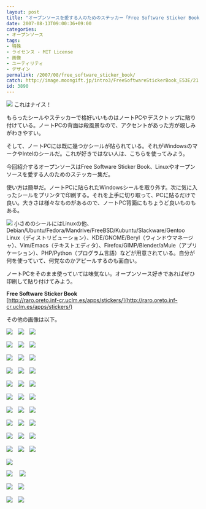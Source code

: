 ```yaml
---
layout: post
title: "オープンソースを愛する人のためのステッカー「Free Software Sticker Book」"
date: 2007-08-13T09:00:36+09:00
categories:
- オープンソース
tags: 
- 特殊
- ライセンス - MIT License
- 画像
- ユーティリティ
- デザイン
permalink: /2007/08/free_software_sticker_book/
catch: http://image.moongift.jp/intro3/FreeSoftwareStickerBook_E53E/21.png
id: 3890
---
```

[![](http://image.moongift.jp/intro3/FreeSoftwareStickerBook_E53E/52_thumb.png)](http://image.moongift.jp/intro3/FreeSoftwareStickerBook_E53E/522.png) これはナイス！   
  
もらったシールやステッカーで格好いいものはノートPCやデスクトップに貼り付けている。ノートPCの背面は殺風景なので、アクセントがあった方が親しみがわきやすい。   
  
そして、ノートPCには既に幾つかシールが貼られている。それがWindowsのマークやIntelのシールだ。これが好きではない人は、こちらを使ってみよう。   
  
今回紹介するオープンソースはFree Software Sticker Book、Linuxやオープンソースを愛する人のためのステッカー集だ。   
  
<!--more-->  
  
使い方は簡単だ。ノートPCに貼られたWindowsシールを取り外す。次に気に入ったシールをプリンタで印刷する。それを上手に切り取って、PCに貼るだけで良い。大きさは様々なものがあるので、ノートPC背面にもちょうど良いものもある。   
  
[![](http://image.moongift.jp/intro3/FreeSoftwareStickerBook_E53E/46_thumb.png)](http://image.moongift.jp/intro3/FreeSoftwareStickerBook_E53E/462.png) 小さめのシールにはLinuxの他、Debian/Ubuntu/Fedora/Mandrive/FreeBSD/Kubuntu/Slackware/Gentoo Linux（ディストリビューション）、KDE/GNOME/Beryl（ウィンドウマネージャ）、Vim/Emacs（テキストエディタ）、Firefox/GIMP/Blender/aMule（アプリケーション）、PHP/Python（プログラム言語）などが用意されている。自分が何を使っていて、何党なのかアピールするのも面白い。   
  
ノートPCをそのまま使っていては味気ない。オープンソース好きであればぜひ印刷して貼り付けてみよう。   
  
**Free Software Sticker Book**  
[http://raro.oreto.inf-cr.uclm.es/apps/stickers/](http://raro.oreto.inf-cr.uclm.es/apps/stickers/)  
  
その他の画像は以下。   
  
[![](http://image.moongift.jp/intro3/FreeSoftwareStickerBook_E53E/47.png)](http://image.moongift.jp/intro3/FreeSoftwareStickerBook_E53E/471.png)　[![](http://image.moongift.jp/intro3/FreeSoftwareStickerBook_E53E/51.png)](http://image.moongift.jp/intro3/FreeSoftwareStickerBook_E53E/511.png)　[![](http://image.moongift.jp/intro3/FreeSoftwareStickerBook_E53E/50.png)](http://image.moongift.jp/intro3/FreeSoftwareStickerBook_E53E/501.png)  
  
[![](http://image.moongift.jp/intro3/FreeSoftwareStickerBook_E53E/49.png)](http://image.moongift.jp/intro3/FreeSoftwareStickerBook_E53E/491.png)　[![](http://image.moongift.jp/intro3/FreeSoftwareStickerBook_E53E/43.png)](http://image.moongift.jp/intro3/FreeSoftwareStickerBook_E53E/431.png)　[![](http://image.moongift.jp/intro3/FreeSoftwareStickerBook_E53E/42.png)](http://image.moongift.jp/intro3/FreeSoftwareStickerBook_E53E/421.png)  
  
[![](http://image.moongift.jp/intro3/FreeSoftwareStickerBook_E53E/41.png)](http://image.moongift.jp/intro3/FreeSoftwareStickerBook_E53E/411.png)　[![](http://image.moongift.jp/intro3/FreeSoftwareStickerBook_E53E/40.png)](http://image.moongift.jp/intro3/FreeSoftwareStickerBook_E53E/401.png)　[![](http://image.moongift.jp/intro3/FreeSoftwareStickerBook_E53E/39.png)](http://image.moongift.jp/intro3/FreeSoftwareStickerBook_E53E/391.png)  
  
[![](http://image.moongift.jp/intro3/FreeSoftwareStickerBook_E53E/38.png)](http://image.moongift.jp/intro3/FreeSoftwareStickerBook_E53E/381.png)　[![](http://image.moongift.jp/intro3/FreeSoftwareStickerBook_E53E/37.png)](http://image.moongift.jp/intro3/FreeSoftwareStickerBook_E53E/371.png)　[![](http://image.moongift.jp/intro3/FreeSoftwareStickerBook_E53E/36.png)](http://image.moongift.jp/intro3/FreeSoftwareStickerBook_E53E/361.png)  
  
[![](http://image.moongift.jp/intro3/FreeSoftwareStickerBook_E53E/35.png)](http://image.moongift.jp/intro3/FreeSoftwareStickerBook_E53E/351.png)　[![](http://image.moongift.jp/intro3/FreeSoftwareStickerBook_E53E/34.png)](http://image.moongift.jp/intro3/FreeSoftwareStickerBook_E53E/341.png)　[![](http://image.moongift.jp/intro3/FreeSoftwareStickerBook_E53E/32.png)](http://image.moongift.jp/intro3/FreeSoftwareStickerBook_E53E/321.png)  
  
[![](http://image.moongift.jp/intro3/FreeSoftwareStickerBook_E53E/31.png)](http://image.moongift.jp/intro3/FreeSoftwareStickerBook_E53E/311.png)　[![](http://image.moongift.jp/intro3/FreeSoftwareStickerBook_E53E/30.png)](http://image.moongift.jp/intro3/FreeSoftwareStickerBook_E53E/301.png)　[![](http://image.moongift.jp/intro3/FreeSoftwareStickerBook_E53E/21.png)](http://image.moongift.jp/intro3/FreeSoftwareStickerBook_E53E/211.png)  
  
[![](http://image.moongift.jp/intro3/FreeSoftwareStickerBook_E53E/14.png)](http://image.moongift.jp/intro3/FreeSoftwareStickerBook_E53E/141.png)　[![](http://image.moongift.jp/intro3/FreeSoftwareStickerBook_E53E/29.png)](http://image.moongift.jp/intro3/FreeSoftwareStickerBook_E53E/291.png)　[![](http://image.moongift.jp/intro3/FreeSoftwareStickerBook_E53E/28.png)](http://image.moongift.jp/intro3/FreeSoftwareStickerBook_E53E/281.png)  
  
[![](http://image.moongift.jp/intro3/FreeSoftwareStickerBook_E53E/27.png)](http://image.moongift.jp/intro3/FreeSoftwareStickerBook_E53E/271.png)　[![](http://image.moongift.jp/intro3/FreeSoftwareStickerBook_E53E/26.png)](http://image.moongift.jp/intro3/FreeSoftwareStickerBook_E53E/261.png)　[![](http://image.moongift.jp/intro3/FreeSoftwareStickerBook_E53E/25.png)](http://image.moongift.jp/intro3/FreeSoftwareStickerBook_E53E/251.png)  
  
[![](http://image.moongift.jp/intro3/FreeSoftwareStickerBook_E53E/24.png)](http://image.moongift.jp/intro3/FreeSoftwareStickerBook_E53E/241.png)　[![](http://image.moongift.jp/intro3/FreeSoftwareStickerBook_E53E/22.png)](http://image.moongift.jp/intro3/FreeSoftwareStickerBook_E53E/221.png)　[![](http://image.moongift.jp/intro3/FreeSoftwareStickerBook_E53E/20.png)](http://image.moongift.jp/intro3/FreeSoftwareStickerBook_E53E/201.png)  
  
[![](http://image.moongift.jp/intro3/FreeSoftwareStickerBook_E53E/19.png)](http://image.moongift.jp/intro3/FreeSoftwareStickerBook_E53E/191.png)　[![](http://image.moongift.jp/intro3/FreeSoftwareStickerBook_E53E/17.png)](http://image.moongift.jp/intro3/FreeSoftwareStickerBook_E53E/171.png)　[![](http://image.moongift.jp/intro3/FreeSoftwareStickerBook_E53E/16.png)](http://image.moongift.jp/intro3/FreeSoftwareStickerBook_E53E/161.png)  
  
[![](http://image.moongift.jp/intro3/FreeSoftwareStickerBook_E53E/15.png)](http://image.moongift.jp/intro3/FreeSoftwareStickerBook_E53E/151.png)  
  
[![](http://image.moongift.jp/intro3/FreeSoftwareStickerBook_E53E/48.png)](http://image.moongift.jp/intro3/FreeSoftwareStickerBook_E53E/481.png)　 [![](http://image.moongift.jp/intro3/FreeSoftwareStickerBook_E53E/23.png)](http://image.moongift.jp/intro3/FreeSoftwareStickerBook_E53E/231.png)  
  
[![](http://image.moongift.jp/intro3/FreeSoftwareStickerBook_E53E/33.png)](http://image.moongift.jp/intro3/FreeSoftwareStickerBook_E53E/331.png)　[![](http://image.moongift.jp/intro3/FreeSoftwareStickerBook_E53E/44.png)](http://image.moongift.jp/intro3/FreeSoftwareStickerBook_E53E/441.png)  
  
[![](http://image.moongift.jp/intro3/FreeSoftwareStickerBook_E53E/18.png)](http://image.moongift.jp/intro3/FreeSoftwareStickerBook_E53E/181.png)　[![](http://image.moongift.jp/intro3/FreeSoftwareStickerBook_E53E/45.png)](http://image.moongift.jp/intro3/FreeSoftwareStickerBook_E53E/451.png)